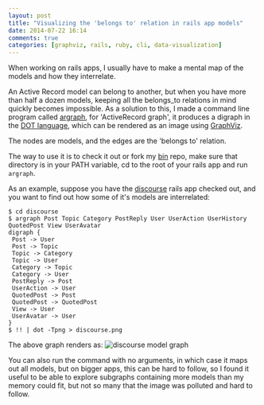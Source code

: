 ```yaml
---
layout: post
title: "Visualizing the 'belongs to' relation in rails app models"
date: 2014-07-22 16:14
comments: true
categories: [graphviz, rails, ruby, cli, data-visualization]
---
```


When working on rails apps, I usually have to make a mental map of the models and how they interrelate.

An Active Record model can belong to another, but when you have more than half a dozen models, keeping all
the belongs_to relations in mind quickly becomes impossible. As a solution to this, I made a command line
program called [argraph](https://github.com/tlehman/bin#argraph), for 'ActiveRecord graph', it produces a digraph in the
[DOT language](http://www.graphviz.org/doc/info/lang.html), which can be rendered as an image
using [GraphViz](http://www.graphviz.org/).

The nodes are models, and the edges are the 'belongs to' relation.

The way to use it is to check it out or fork my [bin](https://github.com/tlehman/bin) repo, make sure that directory
is in your PATH variable, cd to the root of your rails app and run `argraph`.

As an example, suppose you have the [discourse](https://github.com/discourse/discourse) rails app checked out,
and you want to find out how some of it's models are interrelated:

```
$ cd discourse
$ argraph Post Topic Category PostReply User UserAction UserHistory QuotedPost View UserAvatar
digraph {
 Post -> User
 Post -> Topic
 Topic -> Category
 Topic -> User
 Category -> Topic
 Category -> User
 PostReply -> Post
 UserAction -> User
 QuotedPost -> Post
 QuotedPost -> QuotedPost
 View -> User
 UserAvatar -> User
}
$ !! | dot -Tpng > discourse.png
```

The above graph renders as:
![discourse model graph](https://i.imgur.com/YQOyHUn.png)

You can also run the command with no arguments, in which case it maps out all models, but on bigger apps, this can be hard to follow,
so I found it useful to be able to explore subgraphs containing more models than my memory could fit, but not so many that the image
was polluted and hard to follow.
